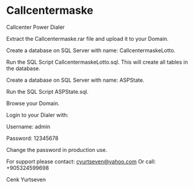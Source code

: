 # Callcentermaske
Callcenter Power Dialer

Extract the Callcentermaske.rar file and upload it to your Domain.

Create a database on SQL Server with name: CallcentermaskeLotto.

Run the SQL Script CallcentermaskeLotto.sql.
This will create all tables in the database.

Create a database on SQL Server with name: ASPState.

Run the SQL Script ASPState.sql.

Browse your Domain.

Login to your Dialer with:

Username: admin

Password: 12345678

Change the password in production use.

For support please contact: cyurtseven@yahoo.com
Or call: +905324599698

Cenk Yurtseven
